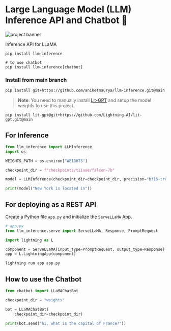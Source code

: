 # Large Language Model (LLM) Inference API and Chatbot 🦙

![project banner](https://github.com/aniketmaurya/LLaMA-Inference-API/raw/main/assets/llama-inference-api-min.png)

Inference API for LLaMA

```
pip install llm-inference

# to use chatbot
pip install llm-inference[chatbot]
```

### Install from main branch
```bash
pip install git+https://github.com/aniketmaurya/llm-inference.git@main
```

> **Note**: You need to manually install [Lit-GPT](https://github.com/Lightning-AI/lit-gpt) and setup the model weights to use this project.

```
pip install lit-gpt@git+https://github.com/Lightning-AI/lit-gpt.git@main
```


## For Inference

```python
from llm_inference import LLMInference
import os

WEIGHTS_PATH = os.environ["WEIGHTS"]

checkpoint_dir = f"checkpoints/tiiuae/falcon-7b"

model = LLMInference(checkpoint_dir=checkpoint_dir, precision="bf16-true")

print(model("New York is located in"))
```


## For deploying as a REST API

Create a Python file `app.py` and initialize the `ServeLLaMA` App.

```python
# app.py
from llm_inference.serve import ServeLLaMA, Response, PromptRequest

import lightning as L

component = ServeLLaMA(input_type=PromptRequest, output_type=Response)
app = L.LightningApp(component)
```

```bash
lightning run app app.py
```

## How to use the Chatbot

```python
from chatbot import LLaMAChatBot

checkpoint_dir = "weights"

bot = LLaMAChatBot(
    checkpoint_dir=checkpoint_dir)

print(bot.send("hi, what is the capital of France?"))
```
